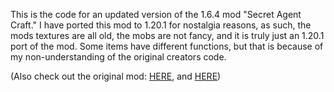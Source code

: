 This is the code for an updated version of the 1.6.4 mod "Secret Agent Craft." I have ported this mod to 1.20.1 for nostalgia reasons, as such, the mods textures are all old, the mobs are not fancy, and it is truly just an 1.20.1 port of the mod. Some items have different functions, but that is because of my non-understanding of the original creators code.


(Also check out the original mod: [HERE](https://github.com/DrSideburns/Secret-Agent-Craft-Minecraft-1.6.4), and [HERE](https://www.minecraftforum.net/forums/mapping-and-modding-java-edition/minecraft-mods/1292649-secret-agent-craft-now-server-compatible))
